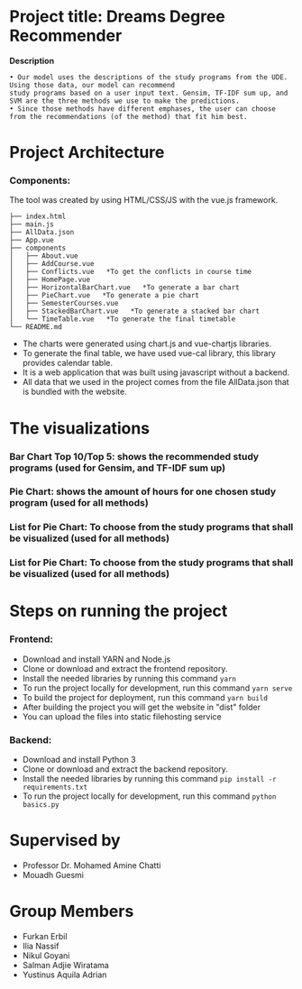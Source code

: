 # Project title: Dreams Degree Recommender

**Description**

	• Our model uses the descriptions of the study programs from the UDE. Using those data, our model can recommend 
	study programs based on a user input text. Gensim, TF-IDF sum up, and SVM are the three methods we use to make the predictions. 
	• Since those methods have different emphases, the user can choose from the recommendations (of the method) that fit him best.
	
# Project Architecture
### Components:
The tool was created by using HTML/CSS/JS with the vue.js framework.

	├── index.html
	├── main.js
	├── AllData.json
	├── App.vue
	├── components
	│   ├── About.vue
	│   ├── AddCourse.vue
	│   ├── Conflicts.vue   *To get the conflicts in course time
	│   ├── HomePage.vue
	│   ├── HorizontalBarChart.vue   *To generate a bar chart
	│   ├── PieChart.vue   *To generate a pie chart
	│   ├── SemesterCourses.vue
	│   ├── StackedBarChart.vue   *To generate a stacked bar chart
	│   └── TimeTable.vue   *To generate the final timetable
	└── README.md

* The charts were generated using chart.js and vue-chartjs libraries.
* To generate the final table, we have used vue-cal library, this library provides calendar table.
* It is a web application that was built using javascript without a backend.
* All data that we used in the project comes from the file AllData.json that is bundled with the website.

# The visualizations

### Bar Chart Top 10/Top 5: shows the recommended study programs (used for Gensim, and TF-IDF sum up)

### Pie Chart: shows the amount of hours for one chosen study program (used for all methods)

### List for Pie Chart: To choose from the study programs that shall be visualized (used for all methods)

### List for Pie Chart: To choose from the study programs that shall be visualized (used for all methods)


# Steps on running the project

### Frontend:

* Download and install YARN and Node.js
* Clone or download and extract the frontend repository.
* Install the needed libraries by running this command 
```yarn``` 
* To run the project locally for development, run this command
```yarn serve```
* To build the project for deployment, run this command
```yarn build```
* After building the project you will get the website in "dist" folder
* You can upload the files into static filehosting service


### Backend:

* Download and install Python 3
* Clone or download and extract the backend repository.
* Install the needed libraries by running this command 
```pip install -r requirements.txt``` 
* To run the project locally for development, run this command
```python basics.py```

# Supervised by

* Professor Dr. Mohamed Amine Chatti
* Mouadh Guesmi

# Group Members

* Furkan Erbil
* Ilia Nassif
* Nikul Goyani
* Salman Adjie Wiratama
* Yustinus Aquila Adrian
